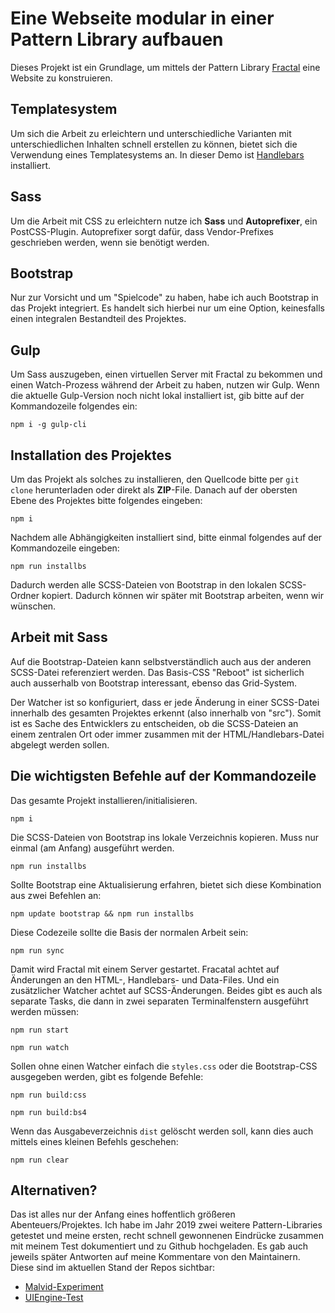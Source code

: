 # Eine Webseite modular in einer Pattern Library aufbauen

Dieses Projekt ist ein Grundlage, um mittels der Pattern Library [Fractal](https://fractal.build) eine Website zu konstruieren. 

## Templatesystem

Um sich die Arbeit zu erleichtern und unterschiedliche Varianten mit unterschiedlichen Inhalten schnell erstellen zu können, bietet sich die Verwendung eines Templatesystems an. In dieser Demo ist [Handlebars](https://handlebarsjs.com/) installiert. 

## Sass

Um die Arbeit mit CSS zu erleichtern nutze ich **Sass** und **Autoprefixer**, ein PostCSS-Plugin. Autoprefixer sorgt dafür, dass Vendor-Prefixes geschrieben werden, wenn sie benötigt werden.

## Bootstrap

Nur zur Vorsicht und um "Spielcode" zu haben, habe ich auch Bootstrap in das Projekt integriert. Es handelt sich hierbei nur um eine Option, keinesfalls einen integralen Bestandteil des Projektes.

## Gulp

Um Sass auszugeben, einen virtuellen Server mit Fractal zu bekommen und einen Watch-Prozess während der Arbeit zu haben, nutzen wir Gulp. Wenn die aktuelle Gulp-Version noch nicht lokal installiert ist, gib bitte auf der Kommandozeile folgendes ein:

````
npm i -g gulp-cli
````

## Installation des Projektes

Um das Projekt als solches zu installieren, den Quellcode bitte per ``git clone`` herunterladen oder direkt als **ZIP**-File. Danach auf der obersten Ebene des Projektes bitte folgendes eingeben:

````
npm i
````

Nachdem alle Abhängigkeiten installiert sind, bitte einmal folgendes auf der Kommandozeile  eingeben:

````
npm run installbs
````

Dadurch werden alle SCSS-Dateien von Bootstrap in den lokalen SCSS-Ordner kopiert. Dadurch können wir später mit Bootstrap arbeiten, wenn wir wünschen.

## Arbeit mit Sass

Auf die Bootstrap-Dateien kann selbstverständlich auch aus der anderen SCSS-Datei referenziert werden. Das Basis-CSS "Reboot" ist sicherlich auch ausserhalb von Bootstrap interessant, ebenso das Grid-System.

Der Watcher ist so konfiguriert, dass er jede Änderung in einer SCSS-Datei innerhalb des gesamten Projektes erkennt (also innerhalb von "src"). Somit ist es Sache des Entwicklers zu entscheiden, ob die SCSS-Dateien an einem zentralen Ort oder immer zusammen mit der HTML/Handlebars-Datei abgelegt werden sollen. 

## Die wichtigsten Befehle auf der Kommandozeile

Das gesamte Projekt installieren/initialisieren.

````
npm i 
```` 
Die SCSS-Dateien von Bootstrap ins lokale Verzeichnis kopieren. Muss nur einmal (am Anfang) ausgeführt werden. 
````
npm run installbs
```` 
Sollte Bootstrap eine Aktualisierung erfahren, bietet sich diese Kombination aus zwei Befehlen an:

````
npm update bootstrap && npm run installbs
```` 
Diese Codezeile sollte die Basis der normalen Arbeit sein:
````
npm run sync
```` 
Damit wird Fractal mit einem Server gestartet. Fracatal achtet auf Änderungen an den HTML-, Handlebars- und Data-Files. Und ein zusätzlicher Watcher achtet auf SCSS-Änderungen. Beides gibt es auch als separate Tasks, die dann in zwei separaten Terminalfenstern ausgeführt werden müssen:

````
npm run start
```` 
````
npm run watch
```` 
Sollen ohne einen Watcher einfach die ``styles.css`` oder die Bootstrap-CSS ausgegeben werden, gibt es folgende Befehle:
````
npm run build:css
```` 
````
npm run build:bs4
```` 
Wenn das Ausgabeverzeichnis ``dist`` gelöscht werden soll, kann dies auch mittels eines kleinen Befehls geschehen:
````
npm run clear
```` 

## Alternativen?

Das ist alles nur der Anfang eines hoffentlich größeren Abenteuers/Projektes.
Ich habe im Jahr 2019 zwei weitere Pattern-Libraries getestet und meine ersten, recht schnell gewonnenen Eindrücke zusammen mit meinem Test dokumentiert und zu Github hochgeladen. Es gab auch jeweils später Antworten auf meine Kommentare von den Maintainern. Diese sind im aktuellen Stand der Repos sichtbar:

- [Malvid-Experiment](https://github.com/jensgro/malvid-experiment)
- [UIEngine-Test](https://github.com/jensgro/uiengine-test)
